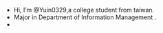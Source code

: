 - Hi, I’m @Yuin0329,a college student from taiwan.
- Major in Department of Information Management .
- 
